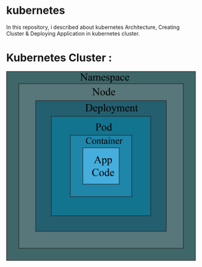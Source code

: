 # kubernetes
In this repository, i described about kubernetes Architecture, Creating Cluster &amp; Deploying Application in kubernetes cluster.



# Kubernetes Cluster :
![Image Alt](https://github.com/sheikhsalmanhossain/kubernetes/blob/ad2e8ee00cca1d57a630b747e99c7e192a2f9bc1/kubernetes-resources/namespace/namespace1.jpg)
